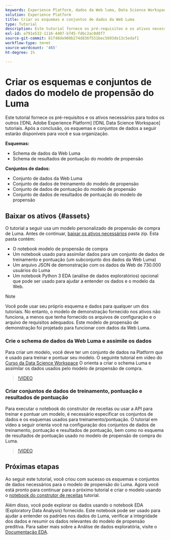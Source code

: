```yaml
---
keywords: Experience Platform, dados da Web luma, Data Science Workspace, tópicos populares, receitas, dados de demonstração, dados da Web de demonstração, dados do luma
solution: Experience Platform
title: Criar os esquemas e conjuntos de dados da Web Luma
type: Tutorial
description: Este tutorial fornece os pré-requisitos e os ativos necessários para o modelo de propensão de demonstração Luma.
exl-id: a791e532-1116-4407-b745-fd6c2ac0d8f7
source-git-commit: 81f48de908b274d836f551bec5693de13c5edaf1
workflow-type: tm+mt
source-wordcount: '465'
ht-degree: 1%

---
```


# Criar os esquemas e conjuntos de dados do modelo de propensão do Luma

Este tutorial fornece os pré-requisitos e os ativos necessários para todos os outros [!DNL Adobe Experience Platform] [!DNL Data Science Workspace] tutoriais. Após a conclusão, os esquemas e conjuntos de dados a seguir estarão disponíveis para você e sua organização.

**Esquemas:**

- Schema de dados da Web Luma
- Schema de resultados de pontuação do modelo de propensão

**Conjuntos de dados:**

- Conjunto de dados da Web Luma
- Conjunto de dados de treinamento do modelo de propensão
- Conjunto de dados de pontuação do modelo de propensão
- Conjunto de dados de resultados de pontuação do modelo de propensão

## Baixar os ativos {#assets}

O tutorial a seguir usa um modelo personalizado de propensão de compra de Luma. Antes de continuar, [baixar os ativos necessários](https://experienceleague.adobe.com/docs/platform-learn/assets/DSW-course-sample-assets.zip?lang=en) pasta zip. Esta pasta contém:

- O notebook modelo de propensão de compra
- Um notebook usado para assimilar dados para um conjunto de dados de treinamento e pontuação (um subconjunto dos dados da Web Luma)
- Um arquivo JSON de demonstração com os dados da Web de 730.000 usuários do Luma
- Um notebook Python 3 EDA (análise de dados exploratórios) opcional que pode ser usado para ajudar a entender os dados e o modelo da Web.

>[!NOTE]
>
> Você pode usar seu próprio esquema e dados para qualquer um dos tutoriais. No entanto, o modelo de demonstração fornecido nos ativos não funciona, a menos que tenha fornecido os arquivos de configuração e o arquivo de requisitos adequados. Este modelo de propensão de demonstração foi projetado para funcionar com dados da Web Luma.

### Crie o schema de dados da Web Luma e assimile os dados

Para criar um modelo, você deve ter um conjunto de dados na Platform que é usado para treinar e pontuar seu modelo. O seguinte tutorial em vídeo do [Curso da Data Science Workspace](https://experienceleague.adobe.com/?recommended=ExperiencePlatform-U-1-2021.1.dsw&amp;lang=pt-BR) O orienta a criar o schema Luma e assimilar os dados usados pelo modelo de propensão de compra.

>[!VIDEO](https://video.tv.adobe.com/v/333312)

### Criar conjuntos de dados de treinamento, pontuação e resultados de pontuação

Para executar o notebook do construtor de receitas ou usar a API para treinar e pontuar um modelo, é necessário especificar os conjuntos de dados e os esquemas usados para treinamento/pontuação. O tutorial em vídeo a seguir orienta você na configuração dos conjuntos de dados de treinamento, pontuação e resultados de pontuação, bem como no esquema de resultados de pontuação usado no modelo de propensão de compra do Luma.

>[!VIDEO](https://video.tv.adobe.com/v/333426)

## Próximas etapas

Ao seguir este tutorial, você criou com sucesso os esquemas e conjuntos de dados necessários para o modelo de propensão do Luma. Agora você está pronto para continuar para o próximo tutorial e criar o modelo usando o [notebook do construtor de receitas](../jupyterlab/create-a-model.md) tutorial.

Além disso, você pode explorar os dados usando o notebook EDA (Exploratory Data Analysis) fornecido. Este notebook pode ser usado para ajudar a entender os padrões nos dados do Luma, verificar a integridade dos dados e resumir os dados relevantes do modelo de propensão preditiva. Para saber mais sobre a Análise de dados exploratória, visite o [Documentação EDA](../jupyterlab/eda-notebook.md).
